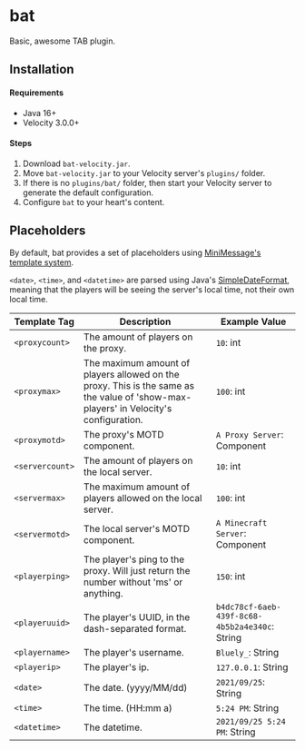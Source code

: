 # bat

Basic, awesome TAB plugin.

## Installation

#### Requirements

- Java 16+
- Velocity 3.0.0+

#### Steps

1. Download `bat-velocity.jar`.
2. Move `bat-velocity.jar` to your Velocity server's `plugins/` folder.
3. If there is no `plugins/bat/` folder, then start your Velocity server to generate the default configuration.
4. Configure `bat` to your heart's content.

## Placeholders

By default, bat provides a set of placeholders using [MiniMessage's template system](https://docs.adventure.kyori.net/minimessage#template).

`<date>`, `<time>`, and `<datetime>` are parsed using Java's [SimpleDateFormat](https://docs.oracle.com/en/java/javase/17/docs/api/java.base/java/text/SimpleDateFormat.html), meaning that the players will be seeing the server's local time, not their own local time.

| Template Tag  | Description                                                                                                                          | Example Value                                  |
|---------------|--------------------------------------------------------------------------------------------------------------------------------------|------------------------------------------------|
| `<proxycount>`  | The amount of players on the proxy.                                                                                                  | `10`: int                                      |
| `<proxymax>`    | The maximum amount of players allowed on the proxy. This is the same as the value of 'show-max-players' in Velocity's configuration. | `100`: int                                     |
| `<proxymotd>`   | The proxy's MOTD component.                                                                                                          | `A Proxy Server`: Component                    |
| `<servercount>` | The amount of players on the local server.                                                                                           | `10`: int                                      |
| `<servermax>`   | The maximum amount of players allowed on the local server.                                                                           | `100`: int                                     |
| `<servermotd>`  | The local server's MOTD component.                                                                                                   | `A Minecraft Server`: Component                |
| `<playerping>`  | The player's ping to the proxy. Will just return the number without 'ms' or anything.                                                | `150`: int                                     |
| `<playeruuid>`  | The player's UUID, in the dash-separated format.                                                                                     | `b4dc78cf-6aeb-439f-8c68-4b5b2a4e340c`: String |
| `<playername>`  | The player's username.                                                                                                               | `Bluely_`: String                              |
| `<playerip>`    | The player's ip.                                                                                                                     | `127.0.0.1`: String                            |
| `<date>`        | The date. (yyyy/MM/dd)                                                                                                               | `2021/09/25`: String                           |
| `<time>`        | The time. (HH:mm a)                                                                                                                  | `5:24 PM`: String                              |
| `<datetime>`    | The datetime.                                                                                                                        | `2021/09/25 5:24 PM`: String                   |